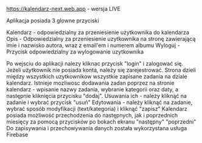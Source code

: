 https://kalendarz-next.web.app         -   wersja LIVE

Aplikacja posiada 3 glowne przyciski

Kalendarz - odpowiedzialny za przeniesienie uzytkownika do kalendarza 
Opis - Odpowiedzialny za przeniesienie uzytkownika na stronę zawierającą imie i nazwisko autora, wraz z email'em i numerem albumu 
Wyloguj - Przycisk odpowiedzialny za wylogowanie uzytkownika

Po wejsciu do aplikacji nalezy kliknac przycisk "login" i zalogować się.
Jeżeli użytkownik nie posiada konta, należy się zarejestrować. Strona dzieli między wszystkich uzytkownikow wszystkie zapisane zadania na dziale kalendarz.
Istnieje mozliwosc dodawania zadan poprzez na stronie kalendarz - wpisanie nazwy zadania, wybranie kategorii oraz daty, a następnie kliknięcia przycisku "dodaj". 
Usuwania ich - należy kliknąć na zadanie i wybrać przycisk "usuń" 
Edytowania - należy kliknąć na zadanie, wybrać sposób modyfikacji (text/kategoria) i kliknąć "zapisz" 
Kalendarz posiada możliwość przechodzenia do następnych, jak i poprzednich miesięcy za pomocą przycisków po bokach ekranu "następny" "poprzedni"
Do zapisywania i przechowywania danych została wykorzystana usługa Firebase
